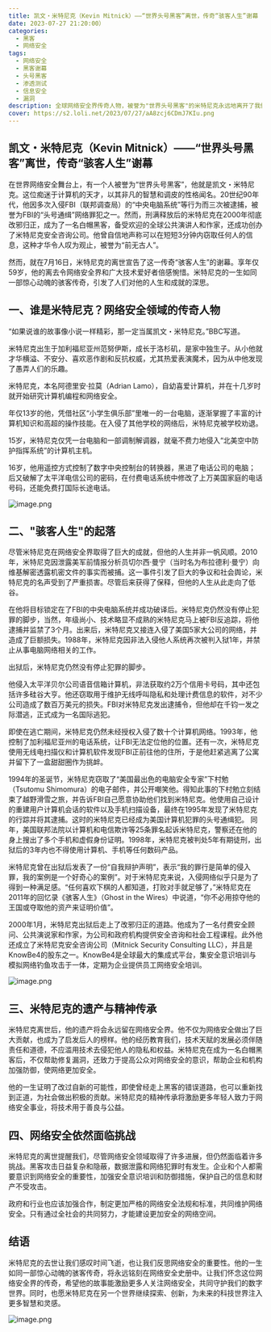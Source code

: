 ```yaml
---
title: 凯文・米特尼克（Kevin Mitnick）——“世界头号黑客”离世，传奇“骇客人生”谢幕
date: 2023-07-27 21:20:00）
categories:
  - 黑客
  - 网络安全
tags:
  - 网络安全
  - 黑客谢幕
  - 头号黑客
  - 渗透测试
  - 信息安全
  - 漏洞
description: 全球网络安全界传奇人物，被誉为"世界头号黑客"的米特尼克永远地离开了我们。他的离世引发了广泛的哀悼和反思，标志着一个骇客时代的终结。让我们一同回顾这位网络安全领域的巨星的传奇"骇客人生"。
cover: https://s2.loli.net/2023/07/27/aA8zcj6CDmJ7KIu.png
---
```

## 凯文・米特尼克（Kevin Mitnick）——“世界头号黑客”离世，传奇“骇客人生”谢幕

在世界网络安全舞台上，有一个人被誉为“世界头号黑客”，他就是凯文・米特尼克。这位痴迷于计算机的天才，以其非凡的智慧和调皮的性格闻名。20世纪90年代，他因多次入侵FBI（联邦调查局）的“中央电脑系统”等行为而三次被逮捕，被誉为FBI的“头号通缉”网络罪犯之一。然而，刑满释放后的米特尼克在2000年彻底改邪归正，成为了一名白帽黑客，备受欢迎的全球公共演讲人和作家，还成功创办了米特尼克安全咨询公司。他曾自信地声称可以在短短3分钟内窃取任何人的信息，这种才华令人叹为观止，被誉为“前无古人”。

然而，就在7月16日，米特尼克的离世宣告了这一传奇“骇客人生”的谢幕。享年仅59岁，他的离去令网络安全界和广大技术爱好者倍感惋惜。米特尼克的一生如同一部惊心动魄的骇客传奇，引发了人们对他的人生和成就的深思。

## 一、谁是米特尼克？网络安全领域的传奇人物
“如果说谁的故事像小说一样精彩，那一定当属凯文・米特尼克。”BBC写道。

米特尼克出生于加利福尼亚州范努伊斯，成长于洛杉矶，是家中独生子。从小他就才华横溢、不安分、喜欢恶作剧和反抗权威，尤其热爱表演魔术，因为从中他发现了愚弄人们的乐趣。

米特尼克，本名阿德里安·拉莫（Adrian Lamo），自幼喜爱计算机，并在十几岁时就开始研究计算机编程和网络安全。

年仅13岁的他，凭借社区“小学生俱乐部”里唯一的一台电脑，逐渐掌握了丰富的计算机知识和高超的操作技能。在入侵了其他学校的网络后，米特尼克被学校劝退。

15岁，米特尼克仅凭一台电脑和一部调制解调器，就毫不费力地侵入“北美空中防护指挥系统”的计算机主机。

16岁，他用遥控方式控制了数字中央控制台的转换器，黑进了电话公司的电脑；后又破解了太平洋电信公司的密码，在付费电话系统中修改了上万美国家庭的电话号码，还能免费打国际长途电话。

![image.png](https://s2.loli.net/2023/07/27/cjkPASluUayN68g.png)

## 二、"骇客人生"的起落
尽管米特尼克在网络安全界取得了巨大的成就，但他的人生并非一帆风顺。2010年，米特尼克因泄露美军前情报分析员切尔西·曼宁（当时名为布拉德利·曼宁）向维基解密透露机密文件的事实而被捕。这一事件引发了巨大的争议和社会舆论，米特尼克的名声受到了严重损害。尽管后来获得了保释，但他的人生从此走向了低谷。

在他将目标锁定在了FBI的中央电脑系统并成功破译后。米特尼克仍然没有停止犯罪的脚步，当然，年级尚小、技术略显不成熟的米特尼克马上被FBI反追踪，将他逮捕并监禁了3个月。出来后，米特尼克又接连入侵了美国5家大公司的网络，并造成了巨额损失。1988年，米特尼克因非法入侵他人系统再次被判入狱1年，并禁止从事电脑网络相关的工作。

出狱后，米特尼克仍然没有停止犯罪的脚步。

他侵入太平洋贝尔公司语音信箱计算机，非法获取约2万个信用卡号码，其中还包括许多硅谷大亨。他还窃取用于维护无线呼叫隐私和处理计费信息的软件，对不少公司造成了数百万美元的损失。FBI对米特尼克发出逮捕令，但他却在千钧一发之际潜逃，正式成为一名国际逃犯。

即使在逃亡期间，米特尼克仍然未经授权入侵了数十个计算机网络。1993年，他控制了加利福尼亚州的电话系统，让FBI无法定位他的位置。还有一次，米特尼克使用无线电扫描仪和计算机软件发现FBI正前往他的住所，于是他赶紧逃离了公寓并留下了一盒甜甜圈作为挑衅。

1994年的圣诞节，米特尼克窃取了“美国最出色的电脑安全专家”下村勉（Tsutomu Shimomura）的电子邮件，并公开嘲笑他。得知此事的下村勉立刻结束了越野滑雪之旅，并告诉FBI自己愿意协助他们找到米特尼克。他使用自己设计的重建用户计算机会话的软件以及手机扫描设备，最终在1995年发现了米特尼克的行踪并将其逮捕。这时的米特尼克已经成为美国计算机犯罪的头号通缉犯。
同年，美国联邦法院以计算机和电信欺诈等25条罪名起诉米特尼克，警察还在他的身上搜出了多个手机和虚假身份证明。1998年，米特尼克被判处5年有期徒刑，出狱后的3年内也不得使用计算机、手机等任何数码产品。

米特尼克曾在出狱后发表了一份“自我辩护声明”，表示“我的罪行是简单的侵入罪，我的案例是一个好奇心的案例”。对于米特尼克来说，入侵网络似乎只是为了得到一种满足感。“任何喜欢下棋的人都知道，打败对手就足够了，”米特尼克在2011年的回忆录《骇客人生》（Ghost in the Wires）中说道，“你不必用掠夺他的王国或夺取他的资产来证明价值”。

2000年1月，米特尼克出狱后走上了改邪归正的道路。他成为了一名付费安全顾问、公共演说家和作家，为公司和政府机构提供安全咨询和社会工程课程。此外他还成立了米特尼克安全咨询公司（Mitnick Security Consulting LLC），并且是KnowBe4的股东之一。KnowBe4是全球最大的集成式平台，集安全意识培训与模拟网络钓鱼攻击于一体，定期为企业提供员工网络安全培训。

![image.png](https://s2.loli.net/2023/07/27/gI5xVnc39YjEbAs.png)

## 三、米特尼克的遗产与精神传承
米特尼克离世后，他的遗产将会永远留在网络安全界。他不仅为网络安全做出了巨大贡献，也成为了启发后人的榜样。他的经历教育我们，技术天赋的发展必须伴随责任和道德，不应滥用技术去侵犯他人的隐私和权益。米特尼克在成为一名白帽黑客后，不仅帮助修复漏洞，还致力于提高公众对网络安全的意识，帮助企业和机构加强防御，使网络更加安全。

他的一生证明了改过自新的可能性，即使曾经走上黑客的错误道路，也可以重新找到正道，为社会做出积极的贡献。米特尼克的精神传承将激励更多年轻人致力于网络安全事业，将技术用于善良与公益。


## 四、网络安全依然面临挑战
米特尼克的离世提醒我们，尽管网络安全领域取得了许多进展，但仍然面临着许多挑战。黑客攻击日益复杂和隐蔽，数据泄露和网络犯罪时有发生。企业和个人都需要意识到网络安全的重要性，加强安全意识培训和防御措施，保护自己的信息和财产不受攻击。

政府和行业也应该加强合作，制定更加严格的网络安全法规和标准，共同维护网络安全。只有通过全社会的共同努力，才能建设更加安全的网络空间。

## 结语
米特尼克的去世让我们感叹时间飞逝，也让我们反思网络安全的重要性。他的一生如同一部惊心动魄的骇客传奇，将永远铭刻在网络安全史册中。让我们怀念这位网络安全界的传奇，希望他的故事能激励更多人关注网络安全，共同守护我们的数字世界。同时，也愿米特尼克在另一个世界继续探索、创新，为未来的科技世界注入更多智慧和灵感。

![image.png](https://s2.loli.net/2023/07/27/4LTWQ5bkaVzl6gr.png)
